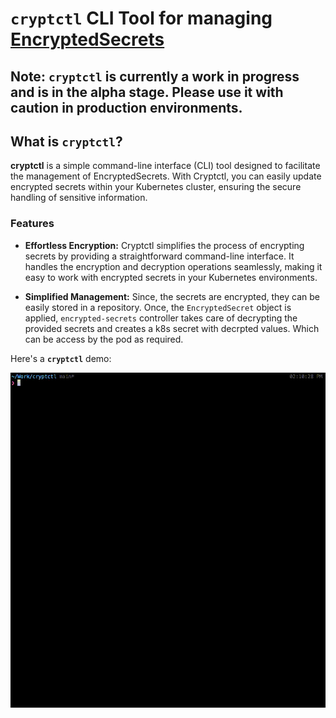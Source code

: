 # `cryptctl` CLI Tool for managing [EncryptedSecrets](https://github.com/shubhindia/encrypted-secrets)

## Note: `cryptctl` is currently a work in progress and is in the alpha stage. Please use it with caution in production environments.
## What is `cryptctl`?

**cryptctl** is a simple command-line interface (CLI) tool designed to facilitate the management of EncryptedSecrets.
With Cryptctl, you can easily update encrypted secrets within your Kubernetes cluster, ensuring the secure handling of sensitive information.

### Features
- **Effortless Encryption:** Cryptctl simplifies the process of encrypting secrets by providing a straightforward command-line interface. It handles the encryption and decryption operations seamlessly, making it easy to work with encrypted secrets in your Kubernetes environments.

- **Simplified Management:** Since, the secrets are encrypted, they can be easily stored in a repository. Once, the `EncryptedSecret` object is applied, `encrypted-secrets` controller takes care of decrypting the provided secrets and creates a k8s secret with decrpted values. Which can be access by the pod as required.


Here's a **`cryptctl`** demo:

![cryptctl demo GIF](img/cryptctl-edit-demo.gif)
